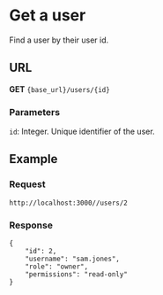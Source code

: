 # Get a user

Find a user by their user id.

## URL

**GET** `{base_url}/users/{id}`

### Parameters

`id`: Integer. Unique identifier of the user.

## Example

### Request

```
http://localhost:3000//users/2
```

### Response

```
{
    "id": 2,
    "username": "sam.jones",
    "role": "owner",
    "permissions": "read-only"
}
```
